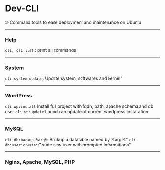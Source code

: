 # Dev-CLI

🤓 Command tools to ease deployment and maintenance on Ubuntu 

---


### Help

`cli, cli list` : print all commands

---

### System

`cli system:update`: Update system, softwares and kernel"

---

### WordPress

`cli wp:install` Install full project with fqdn, path, apache schema and db user
`cli wp:update` Launch an update of current wordpress installation

---

### MySQL

`cli db:backup %arg%`: Backup a datatable named by %arg%"
`cli db:user:create`: Create new user with prompted informations"

---

### Nginx, Apache, MySQL, PHP

